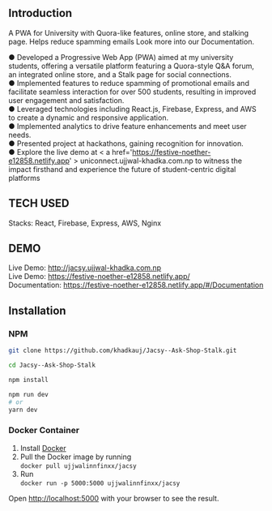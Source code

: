 ## Introduction

A PWA for University with Quora-like features, online store, and stalking page. Helps reduce spamming emails Look more into our Documentation.


● Developed a Progressive Web App (PWA) aimed at my university students, offering a versatile platform featuring a Quora-style Q&A forum, an integrated online store, and a Stalk page for social connections.<br />
● Implemented features to reduce spamming of promotional emails and facilitate seamless interaction for over 500 students, resulting in improved user engagement and satisfaction.<br />
● Leveraged technologies including React.js, Firebase, Express, and AWS to create a dynamic and responsive application. <br />
● Implemented analytics to drive feature enhancements and meet user needs. <br />
● Presented project at hackathons, gaining recognition for innovation.<br />
● Explore the live demo at 
< a href='https://festive-noether-e12858.netlify.app' > uniconnect.ujjwal-khadka.com.np </a> to witness the impact firsthand and experience the future of student-centric digital platforms<br />

## TECH USED
Stacks: React, Firebase, Express, AWS, Nginx <br/>

## DEMO
Live Demo: http://jacsy.ujjwal-khadka.com.np<br/>
Live Demo: https://festive-noether-e12858.netlify.app/ <br/>
Documentation: https://festive-noether-e12858.netlify.app/#/Documentation <br/>


## Installation

### NPM

```bash
git clone https://github.com/khadkauj/Jacsy--Ask-Shop-Stalk.git

cd Jacsy--Ask-Shop-Stalk

npm install 

npm run dev
# or
yarn dev
```

### Docker Container

1. Install [Docker](https://www.docker.com)
2. Pull the Docker image by running </br>
  `docker pull ujjwalinnfinxx/jacsy`
3. Run </br>
  `docker run -p 5000:5000 ujjwalinnfinxx/jacsy`


Open [http://localhost:5000](http://localhost:5000) with your browser to see the result.



